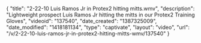 {
    "title": "2-22-10 Luis Ramos Jr in Protex2 hitting mitts.wmv",
    "description": "Lightweight prospect Luis Ramos Jr hitting the mitts in our Protex2 Training Gloves",
    "videoid": "137540",
    "date_created": "1387325009",
    "date_modified": "1418181134",
    "type": "captivate",
    "layout": "video",
    "url": "\/v\/2-22-10-luis-ramos-jr-in-protex2-hitting-mitts-wmv\/137540"
}